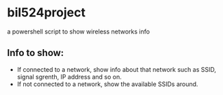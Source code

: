 # bil524project

a powershell script to show wireless networks info

## Info to show:
* If connected to a network, show info about that network such as SSID, signal sgrenth, IP address and so on.
* If not connected to a network, show the available SSIDs around.


